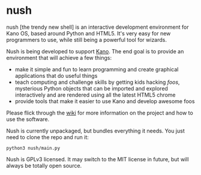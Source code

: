 nush
====

nush [the trendy new shell] is an interactive development environment for Kano OS, based around Python
and HTML5. It's very easy for new programmers to use, while still being a powerful tool for wizards.

Nush is being developed to support [Kano](http://www.kano.me/). The end goal is to provide an
environment that will achieve a few things:

- make it simple and fun to learn programming and create graphical applications that do useful things
- teach computing and challenge skills by getting kids hacking *foos*, mysterious Python objects that can be
  imported and explored interactively and are rendered using all the latest HTML5 chrome
- provide tools that make it easier to use Kano and develop awesome foos

Please flick through the [wiki](https://github.com/carlsmith/nush/wiki) for more information on the project
and how to use the software.

Nush is currently unpackaged, but bundles everything it needs. You just need to clone the repo and run it:

    python3 nush/main.py

Nush is GPLv3 licensed. It may switch to the MIT license in future, but will always be totally open source.